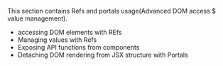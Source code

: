 This section contains Refs and portals usage(Advanced DOM access $ value management).

- accessing DOM elements with REfs
- Managing values with Refs
- Exposing API functions from components
- Detaching DOM rendering from JSX structure with Portals
